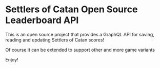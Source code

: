 # Settlers of Catan Open Source Leaderboard API

This is an open source project that provides a GraphQL API for saving, reading and updating Settlers of Catan scores!

Of course it can be extended to support other and more game variants

Enjoy!